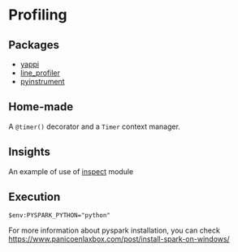 # Profiling

## Packages
- [yappi](https://github.com/sumerc/yappi/tree/master)
- [line_profiler](https://github.com/pyutils/line_profiler)
- [pyinstrument](https://github.com/joerick/pyinstrument)

## Home-made

A `@timer()` decorator and a `Timer` context manager.

## Insights

An example of use of [inspect](https://docs.python.org/3/library/inspect.html) module

## Execution

`$env:PYSPARK_PYTHON="python"`

For more information about pyspark installation, you can check https://www.panicoenlaxbox.com/post/install-spark-on-windows/ 
